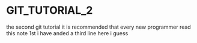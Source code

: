 # GIT_TUTORIAL_2
the second git tutorial 
it is recommended that every new programmer read this note 1st
i have anded a third line here i guess

